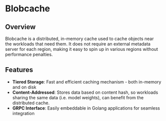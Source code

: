 # Blobcache

## Overview
Blobcache is a distributed, in-memory cache used to cache objects near the workloads that need them. It does not require an external metadata server
for each region, making it easy to spin up in various regions without performance penalties.

## Features
- **Tiered Storage**: Fast and efficient caching mechanism - both in-memory and on disk
- **Content-Addressed**: Stores data based on content hash, so workloads sharing the same data (i.e. model weights), can benefit from the distributed cache.
- **GRPC Interface**: Easily embeddable in Golang applications for seamless integration
